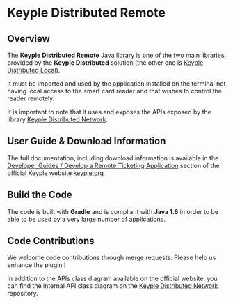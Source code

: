 # Keyple Distributed Remote

## Overview

The **Keyple Distributed Remote** Java library is one of the two main libraries provided by the **Keyple Distributed** solution (the other one is [Keyple Distributed Local](../local/README.md)).

It must be imported and used by the application installed on the terminal not having local access to the smart card reader and that wishes to control the reader remotely.

It is important to note that it uses and exposes the APIs exposed by the library [Keyple Distributed Network](../network/README.md).

## User Guide & Download Information

The full documentation, including download information is available in the [Developer Guides / Develop a Remote Ticketing Application](https://keyple.org/docs/developer-guide/distributed-application/) section of the official Keyple website [keyple.org](https://keyple.org)

## Build the Code

The code is built with **Gradle** and is compliant with **Java 1.6** in order to be able to be used by a very large number of applications.

## Code Contributions

We welcome code contributions through merge requests. Please help us enhance the plugin !

In addition to the APIs class diagram available on the official website, you can find the internal API class diagram on the [Keyple Distributed Network](../network/README.md) repository.
